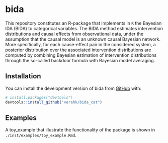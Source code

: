 
# bida
This repository constitutes an R-package that implements in `R` the Bayesian IDA (BIDA) to categorical variables.
The BIDA method estimates intervention distributions and causal effects from observational data, under the assumption that the causal model is an unknown causal Bayesian network. 
More specifically, for each cause-effect pair in the considered system, a posterior distribution over the associated intervention distributions are computed by combining Bayesian estimation of intervention distributions through the so-called backdoor formula with Bayesian model averaging. 


## Installation

You can install the development version of bida from [GitHub](https://github.com/) with:

``` r
# install.packages("devtools")
devtools::install_github("verahk/bida_cat")
```



## Examples
A toy_example that illustrate the functionality of the package is shown in `./inst/examples/toy_example.Rmd`. 
